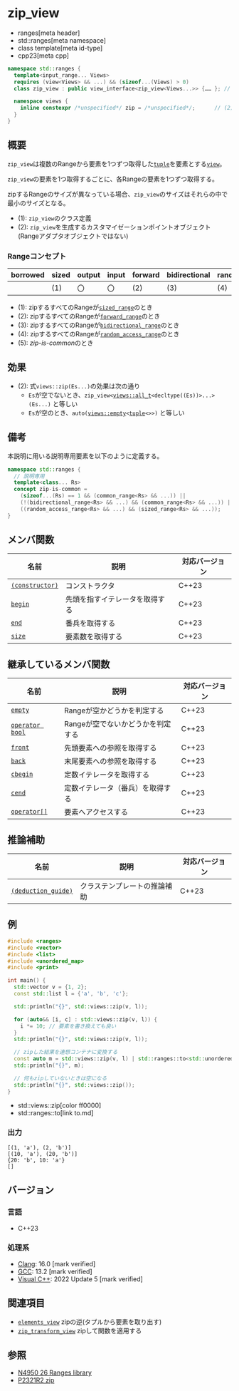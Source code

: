 # zip_view
* ranges[meta header]
* std::ranges[meta namespace]
* class template[meta id-type]
* cpp23[meta cpp]

```cpp
namespace std::ranges {
  template<input_range... Views>
  requires (view<Views> && ...) && (sizeof...(Views) > 0)
  class zip_view : public view_interface<zip_view<Views...>> {…… }; // (1)

  namespace views {
    inline constexpr /*unspecified*/ zip = /*unspecified*/;      // (2)
  }
}
```

## 概要

`zip_view`は複数のRangeから要素を1つずつ取得した[`tuple`](/reference/tuple/tuple.md)を要素とする[`view`](view.md)。

`zip_view`の要素を1つ取得するごとに、各Rangeの要素を1つずつ取得する。

zipするRangeのサイズが異なっている場合、`zip_view`のサイズはそれらの中で最小のサイズとなる。

- (1): `zip_view`のクラス定義
- (2): `zip_view`を生成するカスタマイゼーションポイントオブジェクト(Rangeアダプタオブジェクトではない)

### Rangeコンセプト

| borrowed | sized | output | input | forward | bidirectional | random_access | contiguous | common | viewable | view |
|----------|-------|--------|-------|---------|---------------|---------------|------------|--------|----------|------|
|          | (1)   | 〇     | 〇    | (2)     | (3)           | (4)           |            | (5)    | ○       | ○   |

- (1): zipするすべてのRangeが[`sized_range`](sized_range.md)のとき
- (2): zipするすべてのRangeが[`forward_range`](forward_range.md)のとき
- (3): zipするすべてのRangeが[`bidirectional_range`](bidirectional_range.md)のとき
- (4): zipするすべてのRangeが[`random_access_range`](random_access_range.md)のとき
- (5): *zip-is-common*のとき

## 効果

- (2): 式`views::zip(Es...)`の効果は次の通り
    - `Es`が空でないとき、`zip_view<`[`views::all_t`](all.md)`<decltype((Es))>...>(Es...)` と等しい
    - `Es`が空のとき、`auto(`[`views::empty`](empty_view.md)`<`[`tuple`](/reference/tuple/tuple.md)`<>>)` と等しい


## 備考

本説明に用いる説明専用要素を以下のように定義する。

```cpp
namespace std::ranges {
  // 説明専用
  template<class... Rs>
  concept zip-is-common =
    (sizeof...(Rs) == 1 && (common_range<Rs> && ...)) ||
    (!(bidirectional_range<Rs> && ...) && (common_range<Rs> && ...)) ||
    ((random_access_range<Rs> && ...) && (sized_range<Rs> && ...));
}
```

## メンバ関数

| 名前                                             | 説明                             | 対応バージョン |
|--------------------------------------------------|----------------------------------|----------------|
| [`(constructor)`](zip_view/op_constructor.md)  | コンストラクタ                   | C++23          |
| [`begin`](zip_view/begin.md)                   | 先頭を指すイテレータを取得する   | C++23          |
| [`end`](zip_view/end.md)                       | 番兵を取得する                   | C++23          |
| [`size`](zip_view/size.md)                     | 要素数を取得する                 | C++23          |

## 継承しているメンバ関数

| 名前                                         | 説明                              | 対応バージョン |
|----------------------------------------------|-----------------------------------|----------------|
| [`empty`](view_interface/empty.md)           | Rangeが空かどうかを判定する       | C++23          |
| [`operator bool`](view_interface/op_bool.md) | Rangeが空でないかどうかを判定する | C++23          |
| [`front`](view_interface/front.md)           | 先頭要素への参照を取得する        | C++23          |
| [`back`](view_interface/back.md)             | 末尾要素への参照を取得する        | C++23          |
| [`cbegin`](view_interface/cbegin.md)         | 定数イテレータを取得する          | C++23          |
| [`cend`](view_interface/cend.md)             | 定数イテレータ（番兵）を取得する  | C++23          |
| [`operator[]`](view_interface/op_at.md)      | 要素へアクセスする                | C++23          |

## 推論補助

| 名前                                                  | 説明                         | 対応バージョン |
|-------------------------------------------------------|------------------------------|----------------|
| [`(deduction_guide)`](zip_view/op_deduction_guide.md) | クラステンプレートの推論補助 | C++23          |

## 例
```cpp example
#include <ranges>
#include <vector>
#include <list>
#include <unordered_map>
#include <print>

int main() {
  std::vector v = {1, 2};
  const std::list l = {'a', 'b', 'c'};

  std::println("{}", std::views::zip(v, l));

  for (auto&& [i, c] : std::views::zip(v, l)) {
    i *= 10; // 要素を書き換えても良い
  }
  std::println("{}", std::views::zip(v, l));

  // zipした結果を連想コンテナに変換する
  const auto m = std::views::zip(v, l) | std::ranges::to<std::unordered_map<int, char>>();
  std::println("{}", m);

  // 何もzipしていないときは空になる
  std::println("{}", std::views::zip());
}
```
* std::views::zip[color ff0000]
* std::ranges::to[link to.md]

### 出力
```
[(1, 'a'), (2, 'b')]
[(10, 'a'), (20, 'b')]
{20: 'b', 10: 'a'}
[]
```

## バージョン
### 言語
- C++23

### 処理系
- [Clang](/implementation.md#clang): 16.0 [mark verified]
- [GCC](/implementation.md#gcc): 13.2 [mark verified]
- [Visual C++](/implementation.md#visual_cpp): 2022 Update 5 [mark verified]

## 関連項目
- [`elements_view`](elements_view.md) zipの逆(タプルから要素を取り出す)
- [`zip_transform_view`](zip_transform_view.md) zipして関数を適用する

## 参照
- [N4950 26 Ranges library](https://timsong-cpp.github.io/cppwp/n4950/ranges)
- [P2321R2 zip](https://www.open-std.org/jtc1/sc22/wg21/docs/papers/2021/p2321r2.html)
